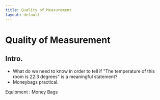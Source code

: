 ```yaml
---
title: Quality of Measurement
layout: default
---
```

# Quality of Measurement

## Intro.
 * What do we need to know in order to tell if "The temperature of this room is 22.3 degrees" is a meaningful statement?
 * Moneybags practical.
 
Equipment
: Money Bags


